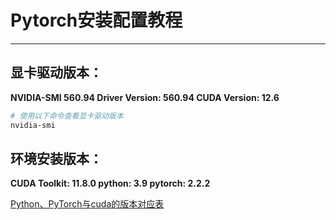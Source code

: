 # Pytorch安装配置教程

****

## 显卡驱动版本： 

**NVIDIA-SMI 560.94                 Driver Version: 560.94         CUDA Version: 12.6**

```bash
# 使用以下命令查看显卡驱动版本
nvidia-smi
```

## 环境安装版本：

**CUDA Toolkit: 11.8.0				python: 3.9   							pytorch: 2.2.2**

[Python、PyTorch与cuda的版本对应表 ](https://www.sdk.cn/details/Z253zkRaw5x78a0eAm)
